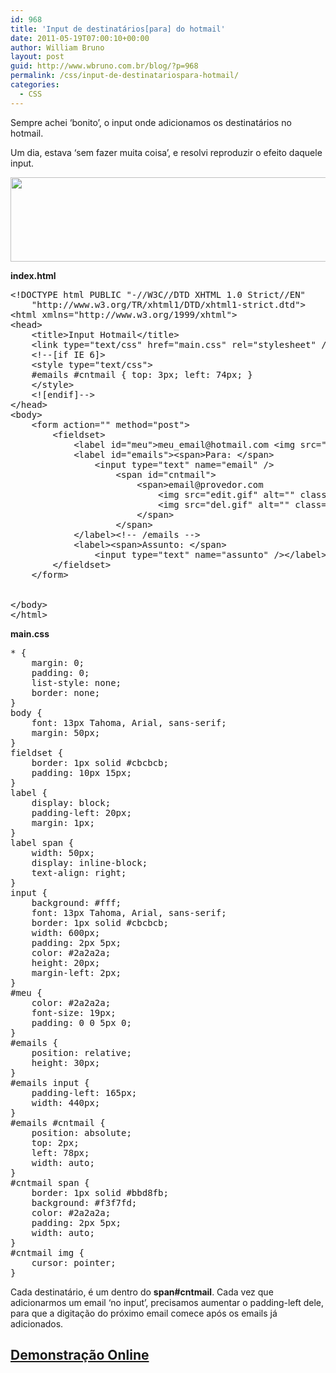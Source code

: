 ```yaml
---
id: 968
title: 'Input de destinatários[para] do hotmail'
date: 2011-05-19T07:00:10+00:00
author: William Bruno
layout: post
guid: http://www.wbruno.com.br/blog/?p=968
permalink: /css/input-de-destinatariospara-hotmail/
categories:
  - CSS
---
```

Sempre achei &#8216;bonito&#8217;, o input onde adicionamos os destinatários no hotmail.

Um dia, estava &#8216;sem fazer muita coisa&#8217;, e resolvi reproduzir o efeito daquele input.

[<img src="/wp-content/uploads/2011/05/input.jpg" alt="" title="input" width="767" height="135" class="aligncenter size-full wp-image-969" srcset="/wp-content/uploads/2011/05/input.jpg 767w, /wp-content/uploads/2011/05/input-300x52.jpg 300w" sizes="(max-width: 767px) 100vw, 767px" />](/wp-content/uploads/2011/05/input.jpg)

<!--more-->

**index.html**

<pre name="code" class="html">&lt;!DOCTYPE html PUBLIC "-//W3C//DTD XHTML 1.0 Strict//EN"
	"http://www.w3.org/TR/xhtml1/DTD/xhtml1-strict.dtd">
&lt;html xmlns="http://www.w3.org/1999/xhtml">
&lt;head>
	&lt;title>Input Hotmail&lt;/title>
	&lt;link type="text/css" href="main.css" rel="stylesheet" />
	&lt;!--[if IE 6]>
	&lt;style type="text/css">
	#emails #cntmail { top: 3px; left: 74px; }
	&lt;/style>
	&lt;![endif]-->
&lt;/head>
&lt;body>
	&lt;form action="" method="post">
		&lt;fieldset>
			&lt;label id="meu">meu_email@hotmail.com &lt;img src="seta.gif" alt="" />&lt;/label>
			&lt;label id="emails">&lt;span>Para: &lt;/span>
				&lt;input type="text" name="email" />
					&lt;span id="cntmail">
						&lt;span>email@provedor.com
							&lt;img src="edit.gif" alt="" class="edit" />
							&lt;img src="del.gif" alt="" class="del" />
						&lt;/span>
					&lt;/span>
			&lt;/label>&lt;!-- /emails -->
			&lt;label>&lt;span>Assunto: &lt;/span>
				&lt;input type="text" name="assunto" />&lt;/label>
		&lt;/fieldset>
	&lt;/form>


&lt;/body>
&lt;/html>
</pre>

**main.css**

<pre name="code" class="css">* {
	margin: 0;
	padding: 0;
	list-style: none;
	border: none;
}
body {
	font: 13px Tahoma, Arial, sans-serif;
	margin: 50px;
}
fieldset {
	border: 1px solid #cbcbcb;
	padding: 10px 15px;
}
label {
	display: block;
	padding-left: 20px;
	margin: 1px;
}
label span {
	width: 50px;
	display: inline-block;
	text-align: right;
}
input {
	background: #fff;
	font: 13px Tahoma, Arial, sans-serif;
	border: 1px solid #cbcbcb;
	width: 600px;
	padding: 2px 5px;
	color: #2a2a2a;
	height: 20px;
	margin-left: 2px;
}
#meu {
	color: #2a2a2a;
	font-size: 19px;
	padding: 0 0 5px 0;
}
#emails {
	position: relative;
	height: 30px;
}
#emails input {
	padding-left: 165px;
	width: 440px;
}
#emails #cntmail {
	position: absolute;
	top: 2px;
	left: 78px;
	width: auto;
}
#cntmail span {
	border: 1px solid #bbd8fb;
	background: #f3f7fd;
	color: #2a2a2a;
	padding: 2px 5px;
	width: auto;
}
#cntmail img {
	cursor: pointer;
}
</pre>

Cada destinatário, é um <span> dentro do **span#cntmail**. Cada vez que adicionarmos um email &#8216;no input&#8217;, precisamos aumentar o padding-left dele, para que a digitação do próximo email comece após os emails já adicionados.

## <a href="http://www.wbruno.com.br/scripts/msn/" target="_blank">Demonstração Online</a>
